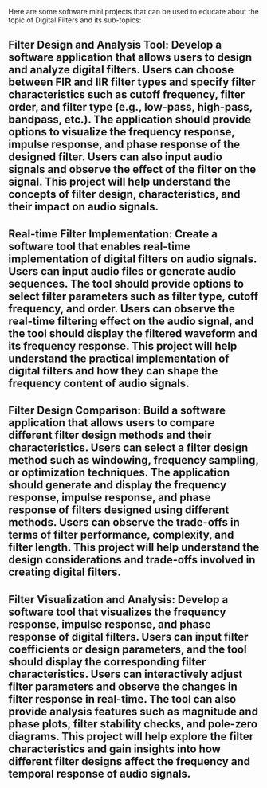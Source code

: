 Here are some software mini projects that can be used to educate about the topic of Digital Filters and its sub-topics:

## Filter Design and Analysis Tool: Develop a software application that allows users to design and analyze digital filters. Users can choose between FIR and IIR filter types and specify filter characteristics such as cutoff frequency, filter order, and filter type (e.g., low-pass, high-pass, bandpass, etc.). The application should provide options to visualize the frequency response, impulse response, and phase response of the designed filter. Users can also input audio signals and observe the effect of the filter on the signal. This project will help understand the concepts of filter design, characteristics, and their impact on audio signals.

## Real-time Filter Implementation: Create a software tool that enables real-time implementation of digital filters on audio signals. Users can input audio files or generate audio sequences. The tool should provide options to select filter parameters such as filter type, cutoff frequency, and order. Users can observe the real-time filtering effect on the audio signal, and the tool should display the filtered waveform and its frequency response. This project will help understand the practical implementation of digital filters and how they can shape the frequency content of audio signals.

## Filter Design Comparison: Build a software application that allows users to compare different filter design methods and their characteristics. Users can select a filter design method such as windowing, frequency sampling, or optimization techniques. The application should generate and display the frequency response, impulse response, and phase response of filters designed using different methods. Users can observe the trade-offs in terms of filter performance, complexity, and filter length. This project will help understand the design considerations and trade-offs involved in creating digital filters.

## Filter Visualization and Analysis: Develop a software tool that visualizes the frequency response, impulse response, and phase response of digital filters. Users can input filter coefficients or design parameters, and the tool should display the corresponding filter characteristics. Users can interactively adjust filter parameters and observe the changes in filter response in real-time. The tool can also provide analysis features such as magnitude and phase plots, filter stability checks, and pole-zero diagrams. This project will help explore the filter characteristics and gain insights into how different filter designs affect the frequency and temporal response of audio signals.

